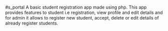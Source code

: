 #s_portal
A basic student registration app made using php. This app provides features to student i.e registration, view profile and edit details and for admin it allows to register new student, accept, delete or edit details of already register students.

